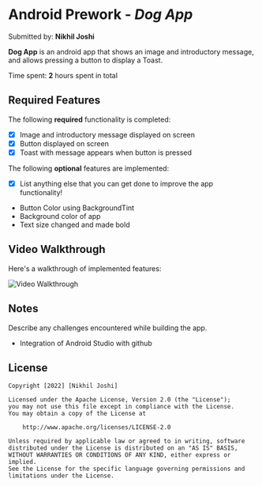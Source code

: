 # Android Prework - *Dog App*

Submitted by: **Nikhil Joshi**

**Dog App** is an android app that shows an image and introductory message, and allows pressing a button to display a Toast. 

Time spent: **2** hours spent in total

## Required Features

The following **required** functionality is completed:

* [X] Image and introductory message displayed on screen
* [X] Button displayed on screen
* [X] Toast with message appears when button is pressed 

The following **optional** features are implemented:

* [X] List anything else that you can get done to improve the app functionality!
* Button Color using BackgroundTint
* Background color of app
* Text size changed and made bold

## Video Walkthrough

Here's a walkthrough of implemented features:


<img src='https://user-images.githubusercontent.com/27730208/184520193-ed7501e2-a488-4e10-9b91-4787ee74161e.gif' title='Video Walkthrough' width='' alt='Video Walkthrough' />

## Notes

Describe any challenges encountered while building the app.

* Integration of Android Studio with github

## License

    Copyright [2022] [Nikhil Joshi]

    Licensed under the Apache License, Version 2.0 (the "License");
    you may not use this file except in compliance with the License.
    You may obtain a copy of the License at

        http://www.apache.org/licenses/LICENSE-2.0

    Unless required by applicable law or agreed to in writing, software
    distributed under the License is distributed on an "AS IS" BASIS,
    WITHOUT WARRANTIES OR CONDITIONS OF ANY KIND, either express or implied.
    See the License for the specific language governing permissions and
    limitations under the License.
